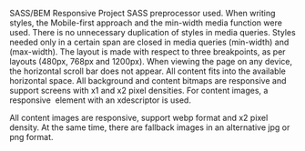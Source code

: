 SASS/BEM Responsive Project
SASS preprocessor used.
When writing styles, the Mobile-first approach and the min-width media function were used.
There is no unnecessary duplication of styles in media queries.
Styles needed only in a certain span are closed in media queries (min-width) and (max-width).
The layout is made with respect to three breakpoints, as per layouts (480px, 768px and 1200px).
When viewing the page on any device, the horizontal scroll bar does not appear. All content fits into the available horizontal space.
All background and content bitmaps are responsive and support screens with x1 and x2 pixel densities.
For content images, a responsive <img> element with an x ​​descriptor is used.

All content images are responsive, support webp format and x2 pixel density. At the same time, there are fallback images in an alternative jpg or png format.